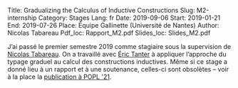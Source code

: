 Title: Gradualizing the Calculus of Inductive Constructions
Slug: M2-internship
Category: Stages
Lang: fr
Date: 2019-09-06
Start: 2019-01-21
End: 2019-07-26
Place: Équipe Gallinette (Université de Nantes)
Author: Nicolas Tabareau
Pdf_loc: Rapport_M2.pdf
Slides_loc: Slides_M2.pdf

J’ai passé le premier semestre 2019 comme stagiaire sous la supervision de [Nicolas Tabareau](https://tabareau.fr/).
On a travaillé avec [Éric Tanter](https://pleiad.cl/people/etanter) à appliquer l’approche du typage graduel au calcul des constructions inductives.
Même si ce stage a donné lieu à un rapport et à une soutenance, celles-ci sont obsolètes – voir à la place la [publication à POPL '21](publications).